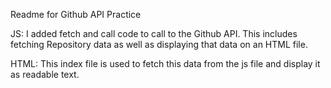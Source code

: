 Readme for Github API Practice

JS: I added fetch and call code to call to the Github API. This includes fetching Repository data
as well as displaying that data on an HTML file.

HTML: This index file is used to fetch this data from the js file and display it as readable text. 